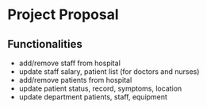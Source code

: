 # Project Proposal
## Functionalities
* add/remove staff from hospital
* update staff salary, patient list (for doctors and nurses)
* add/remove patients from hospital
* update patient status, record, symptoms, location
* update department patients, staff, equipment